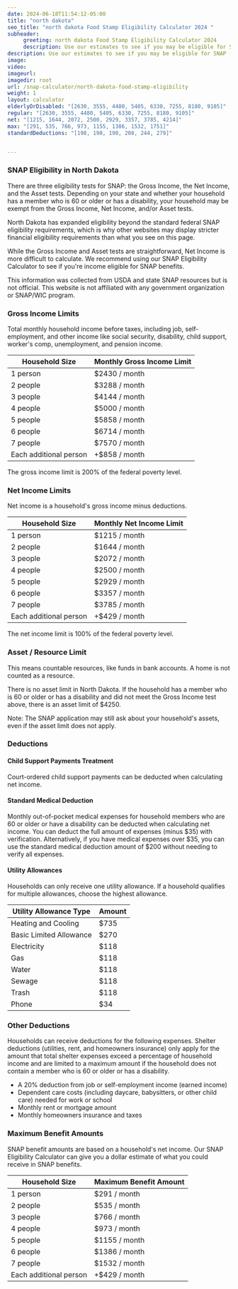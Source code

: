 ```yaml
---
date: 2024-06-18T11:54:12-05:00
title: "north dakota"
seo_title: "north dakota Food Stamp Eligibility Calculator 2024 "
subheader:
     greeting: north dakota Food Stamp Eligibility Calculator 2024
     description: Use our estimates to see if you may be eligible for SNAP (food stamps) and how much in monthly SNAP benefits you might qualify for
description: Use our estimates to see if you may be eligible for SNAP (food stamps) and how much in monthly SNAP benefits you might qualify for
image: 
video: 
imageurl: 
imagedir: root
url: /snap-calculator/north-dakota-food-stamp-eligibility
weight: 1
layout: calculator
elderlyOrDisabled: "[2630, 3555, 4480, 5405, 6330, 7255, 8180, 9105]"
regular: "[2630, 3555, 4480, 5405, 6330, 7255, 8180, 9105]"
net: "[1215, 1644, 2072, 2500, 2929, 3357, 3785, 4214]"
max: "[291, 535, 766, 973, 1155, 1386, 1532, 1751]"
standardDeductions: "[198, 198, 198, 208, 244, 279]"


---
```


### SNAP Eligibility in North Dakota

There are three eligibility tests for SNAP: the Gross Income, the Net Income, and the Asset tests. Depending on your state and whether your household has a member who is 60 or older or has a disability, your household may be exempt from the Gross Income, Net Income, and/or Asset tests.

North Dakota has expanded eligibility beyond the standard federal SNAP eligibility requirements, which is why other websites may display stricter financial eligibility requirements than what you see on this page.

While the Gross Income and Asset tests are straightforward, Net Income is more difficult to calculate. We recommend using our SNAP Eligibility Calculator to see if you're income eligible for SNAP benefits.

This information was collected from USDA and state SNAP resources but is not official. This website is not affiliated with any government organization or SNAP/WIC program.

### Gross Income Limits
Total monthly household income before taxes, including job, self-employment, and other income like social security, disability, child support, worker's comp, unemployment, and pension income.

| Household Size      | Monthly Gross Income Limit |
|---------------------|-----------------------------|
| 1 person            | $2430 / month               |
| 2 people            | $3288 / month               |
| 3 people            | $4144 / month               |
| 4 people            | $5000 / month               |
| 5 people            | $5858 / month               |
| 6 people            | $6714 / month               |
| 7 people            | $7570 / month               |
| Each additional person | +$858 / month           |

The gross income limit is 200% of the federal poverty level.

### Net Income Limits
Net income is a household's gross income minus deductions.

| Household Size      | Monthly Net Income Limit    |
|---------------------|-----------------------------|
| 1 person            | $1215 / month               |
| 2 people            | $1644 / month               |
| 3 people            | $2072 / month               |
| 4 people            | $2500 / month               |
| 5 people            | $2929 / month               |
| 6 people            | $3357 / month               |
| 7 people            | $3785 / month               |
| Each additional person | +$429 / month           |

The net income limit is 100% of the federal poverty level.

### Asset / Resource Limit
This means countable resources, like funds in bank accounts. A home is not counted as a resource.

There is no asset limit in North Dakota. If the household has a member who is 60 or older or has a disability and did not meet the Gross Income test above, there is an asset limit of $4250.

Note: The SNAP application may still ask about your household's assets, even if the asset limit does not apply.

### Deductions
#### Child Support Payments Treatment
Court-ordered child support payments can be deducted when calculating net income.

#### Standard Medical Deduction
Monthly out-of-pocket medical expenses for household members who are 60 or older or have a disability can be deducted when calculating net income. You can deduct the full amount of expenses (minus $35) with verification. Alternatively, if you have medical expenses over $35, you can use the standard medical deduction amount of $200 without needing to verify all expenses.

#### Utility Allowances
Households can only receive one utility allowance. If a household qualifies for multiple allowances, choose the highest allowance.

| Utility Allowance Type | Amount                    |
|------------------------|---------------------------|
| Heating and Cooling    | $735                      |
| Basic Limited Allowance| $270                      |
| Electricity            | $118                      |
| Gas                    | $118                      |
| Water                  | $118                      |
| Sewage                 | $118                      |
| Trash                  | $118                      |
| Phone                  | $34                       |

### Other Deductions
Households can receive deductions for the following expenses. Shelter deductions (utilities, rent, and homeowners insurance) only apply for the amount that total shelter expenses exceed a percentage of household income and are limited to a maximum amount if the household does not contain a member who is 60 or older or has a disability.

- A 20% deduction from job or self-employment income (earned income)
- Dependent care costs (including daycare, babysitters, or other child care) needed for work or school
- Monthly rent or mortgage amount
- Monthly homeowners insurance and taxes

### Maximum Benefit Amounts
SNAP benefit amounts are based on a household's net income. Our SNAP Eligibility Calculator can give you a dollar estimate of what you could receive in SNAP benefits.

| Household Size      | Maximum Benefit Amount      |
|---------------------|-----------------------------|
| 1 person            | $291 / month                |
| 2 people            | $535 / month                |
| 3 people            | $766 / month                |
| 4 people            | $973 / month                |
| 5 people            | $1155 / month               |
| 6 people            | $1386 / month               |
| 7 people            | $1532 / month               |
| Each additional person | +$429 / month           |